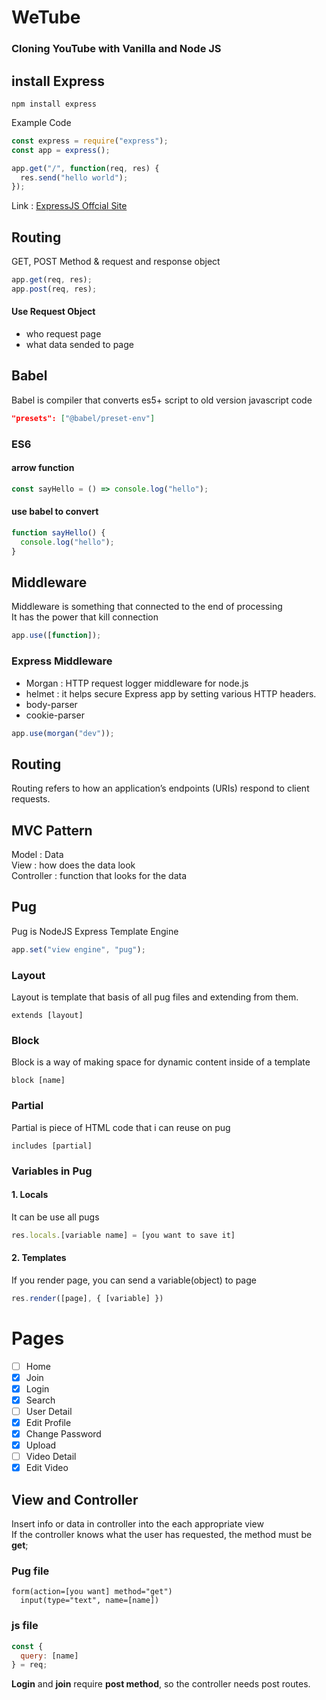 # WeTube

### Cloning YouTube with Vanilla and Node JS

## install Express

```
npm install express
```

Example Code

```javascript
const express = require("express");
const app = express();

app.get("/", function(req, res) {
  res.send("hello world");
});
```

Link : [ExpressJS Offcial Site][expresslink]

[expresslink]: https://expressjs.com/ "To ExpressJS"

## Routing

GET, POST Method & request and response object

```javascript
app.get(req, res);
app.post(req, res);
```

#### Use Request Object

- who request page
- what data sended to page

## Babel

Babel is compiler that converts es5+ script to old version javascript code

```json
"presets": ["@babel/preset-env"]
```

### ES6

#### arrow function

```javascript
const sayHello = () => console.log("hello");
```

#### use babel to convert

```javascript
function sayHello() {
  console.log("hello");
}
```

## Middleware

Middleware is something that connected to the end of processing<br>
It has the power that kill connection

```javascript
app.use([function]);
```

### Express Middleware

- Morgan : HTTP request logger middleware for node.js
- helmet : it helps secure Express app by setting various HTTP headers.
- body-parser
- cookie-parser

```javascript
app.use(morgan("dev"));
```

## Routing

Routing refers to how an application’s endpoints (URIs) respond to client requests.

## MVC Pattern

Model : Data <br>
View : how does the data look <br>
Controller : function that looks for the data

## Pug

Pug is NodeJS Express Template Engine

```javascript
app.set("view engine", "pug");
```

### Layout

Layout is template that basis of all pug files and extending from them.

```pug
extends [layout]
```

### Block

Block is a way of making space for dynamic content inside of a template

```pug
block [name]
```

### Partial

Partial is piece of HTML code that i can reuse on pug

```pug
includes [partial]
```

### Variables in Pug

#### 1. Locals

It can be use all pugs

```javascript
res.locals.[variable name] = [you want to save it]
```

#### 2. Templates

If you render page, you can send a variable(object) to page

```javascript
res.render([page], { [variable] })
```

# Pages

- [ ] Home
- [x] Join
- [x] Login
- [x] Search
- [ ] User Detail
- [x] Edit Profile
- [x] Change Password
- [x] Upload
- [ ] Video Detail
- [x] Edit Video

## View and Controller

Insert info or data in controller into the each appropriate view  
If the controller knows what the user has requested, the method must be **get**;

### Pug file

```pug
form(action=[you want] method="get")
  input(type="text", name=[name])
```

### js file

```javascript
const {
  query: [name]
} = req;
```

**Login** and **join** require **post method**, so the controller needs post routes.
